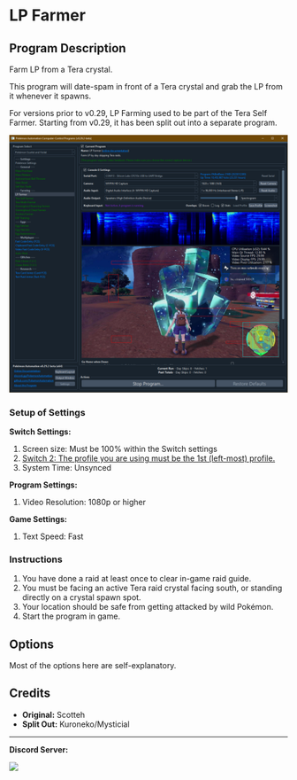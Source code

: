 # LP Farmer

## Program Description

Farm LP from a Tera crystal.

This program will date-spam in front of a Tera crystal and grab the LP from it whenever it spawns.

For versions prior to v0.29, LP Farming used to be part of the Tera Self Farmer. Starting from v0.29, it has been split out into a separate program.


<img src="images/LPFarmer-0.png">

### Setup of Settings

**Switch Settings:**

1. Screen size: Must be 100% within the Switch settings
2. [Switch 2: The profile you are using must be the 1st (left-most) profile.](/Wiki/Programs/NintendoSwitch/Switch2Notes.md#resetting-a-game-moves-the-cursor-to-the-1st-user-profile)
3. System Time: Unsynced

**Program Settings:**

1. Video Resolution: 1080p or higher

**Game Settings:**

1. Text Speed: Fast

### Instructions

1. You have done a raid at least once to clear in-game raid guide.
2. You must be facing an active Tera raid crystal facing south, or standing directly on a crystal spawn spot.
3. Your location should be safe from getting attacked by wild Pokémon.
4. Start the program in game.

## Options

Most of the options here are self-explanatory.


## Credits

- **Original:** Scotteh
- **Split Out:** Kuroneko/Mysticial

<hr>

**Discord Server:** 

[<img src="https://canary.discordapp.com/api/guilds/695809740428673034/widget.png?style=banner2">](https://discord.gg/cQ4gWxN)


